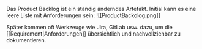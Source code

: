 Das Product Backlog ist ein ständig änderndes Artefakt.
Initial kann es eine leere Liste mit Anforderungen sein:
![[ProductBackolog.png]]

Später kommen oft Werkzeuge wie Jira, GitLab usw. dazu, um die [[Requirement|Anforderungen]] übersichtlich und nachvollziehbar zu dokumentieren.
